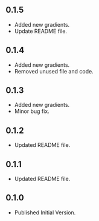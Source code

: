 ## 0.1.5

- Added new gradients.
- Update README file.

## 0.1.4

- Added new gradients.
- Removed unused file and code.

## 0.1.3

- Added new gradients.
- Minor bug fix.

## 0.1.2

- Updated README file.


## 0.1.1

- Updated README file.


## 0.1.0

- Published Initial Version.

